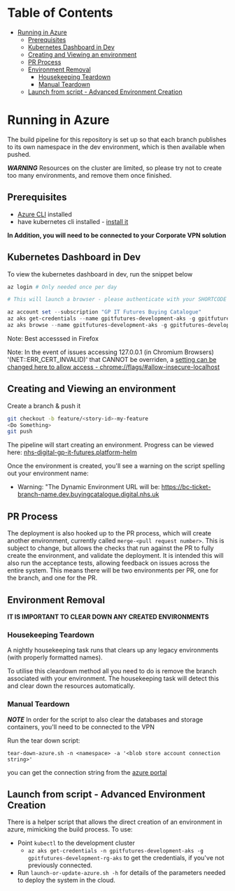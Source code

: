 # Table of Contents
- [Running in Azure](#Running-in-Azure)
  * [Prerequisites](#Prerequisites)
  * [Kubernetes Dashboard in Dev](#Kubernetes-Dashboard-in-Dev)
  * [Creating and Viewing an environment](#Creating-and-Viewing-an-environment)
  * [PR Process](#PR-Process)
  * [Environment Removal](#Environment-Removal)
    + [Housekeeping Teardown](#Housekeeping-Teardown)
    + [Manual Teardown](#Manual-Teardown)
  * [Launch from script - Advanced Environment Creation](#Launch-from-script---Advanced-Environment-Creation)

# Running in Azure

The build pipeline for this repository is set up so that each branch publishes to its own namespace in the dev environment, which is then available when pushed.

*****WARNING*****
Resources on the cluster are limited, so please try not to create too many environments, and remove them once finished.

## Prerequisites

- [Azure CLI](https://docs.microsoft.com/en-us/cli/azure/install-azure-cli?view=azure-cli-latest) installed
- have kubernetes cli installed - [install it](local-k8s-setup.md)

**In Addition, you will need to be connected to your Corporate VPN solution**

## Kubernetes Dashboard in Dev

To view the kubernetes dashboard in dev, run the snippet below 

```Powershell
az login # Only needed once per day

# This will launch a browser - please authenticate with your SHORTCODE based NHS account

az account set --subscription "GP IT Futures Buying Catalogue"
az aks get-credentials --name gpitfutures-development-aks -g gpitfutures-development-rg-aks --admin
az aks browse --name gpitfutures-development-aks -g gpitfutures-development-rg-aks
```

Note: Best accesssed in Firefox

Note: In the event of issues accessing 127.0.0.1 (in Chromium Browsers) '(NET::ERR_CERT_INVALID)' that CANNOT be overriden, a [setting can be changed here to allow access - chrome://flags/#allow-insecure-localhost](chrome://flags/#allow-insecure-localhost)

## Creating and Viewing an environment

Create a branch & push it

```bash
git checkout -b feature/<story-id>-my-feature
<Do Something>
git push
```

The pipeline will start creating an environment. Progress can be viewed here: [nhs-digital-gp-it-futures.platform-helm](https://buyingcatalog.visualstudio.com/Buying%20Catalogue/_build?definitionId=75&_a=summary)

Once the environment is created, you'll see a warning on the script spelling out your environment name:

- Warning: "The Dynamic Environment URL will be: https://bc-ticket-branch-name.dev.buyingcatalogue.digital.nhs.uk

## PR Process

The deployment is also hooked up to the PR process, which will create another environment, currently called `merge-<pull request number>`. This is subject to change, but allows the checks that run against the PR to fully create the environment, and validate the deployment. It is intended this will also run the acceptance tests, allowing feedback on issues across the entire system. This means there will be two environments per PR, one for the branch, and one for the PR.

## Environment Removal

**IT IS IMPORTANT TO CLEAR DOWN ANY CREATED ENVIRONMENTS**

### Housekeeping Teardown

A nightly housekeeping task runs that clears up any legacy environments (with properly formatted names). 

To utilise this cleardown method all you need to do is remove the branch associated with your environment. The housekeeping task will detect this and clear down the resources automatically.

### Manual Teardown

***NOTE***
In order for the script to also clear the databases and storage containers, you'll need to be connected to the VPN

Run the tear down script:

`tear-down-azure.sh -n <namespace> -a '<blob store account connection string>'`

you can get the connection string from the [azure portal](https://portal.azure.com/#@HSCIC365.onmicrosoft.com/resource/subscriptions/7b12a8a2-f06f-456f-b6f9-aa2d92e0b2ec/resourceGroups/gpitfutures-development-rg-sa/providers/Microsoft.Storage/storageAccounts/gpitfuturesdevelopment/keys)

## Launch from script - Advanced Environment Creation

There is a helper script that allows the direct creation of an environment in azure, mimicking the build process. To use:

- Point `kubectl` to the development cluster 
  - `az aks get-credentials -n gpitfutures-development-aks -g gpitfutures-development-rg-aks` to get the credentials, if you've not previously connected.
- Run `launch-or-update-azure.sh -h` for details of the parameters needed to deploy the system in the cloud. 

